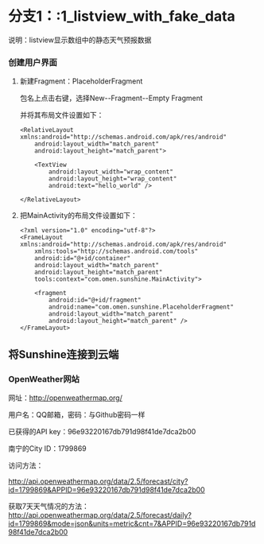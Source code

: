 # 分支1：:1_listview_with_fake_data

说明：listview显示数组中的静态天气预报数据

### 创建用户界面

1. 新建Fragment：PlaceholderFragment

   包名上点击右键，选择New--Fragment--Empty Fragment

   并将其布局文件设置如下：

   ```
   <RelativeLayout xmlns:android="http://schemas.android.com/apk/res/android"
       android:layout_width="match_parent"
       android:layout_height="match_parent">

       <TextView
           android:layout_width="wrap_content"
           android:layout_height="wrap_content"
           android:text="hello_world" />

   </RelativeLayout>
   ```

2. 把MainActivity的布局文件设置如下：

   ```
   <?xml version="1.0" encoding="utf-8"?>
   <FrameLayout xmlns:android="http://schemas.android.com/apk/res/android"
       xmlns:tools="http://schemas.android.com/tools"
       android:id="@+id/container"
       android:layout_width="match_parent"
       android:layout_height="match_parent"
       tools:context="com.omen.sunshine.MainActivity">

       <fragment
           android:id="@+id/fragment"
           android:name="com.omen.sunshine.PlaceholderFragment"
           android:layout_width="match_parent"
           android:layout_height="match_parent" />
   </FrameLayout>
   ```

## 将Sunshine连接到云端

### OpenWeather网站

网址：<http://openweathermap.org/>

用户名：QQ邮箱，密码：与Github密码一样

已获得的API key：96e93220167db791d98f41de7dca2b00

南宁的City ID：1799869

访问方法：

http://api.openweathermap.org/data/2.5/forecast/city?id=1799869&APPID=96e93220167db791d98f41de7dca2b00

获取7天天气情况的方法：
http://api.openweathermap.org/data/2.5/forecast/daily?id=1799869&mode=json&units=metric&cnt=7&APPID=96e93220167db791d98f41de7dca2b00